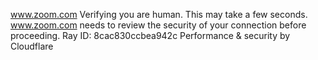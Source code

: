www.zoom.com
Verifying you are human. This may take a few seconds.
www.zoom.com needs to review the security of your connection before proceeding.
Ray ID: 8cac830ccbea942c
Performance & security by Cloudflare